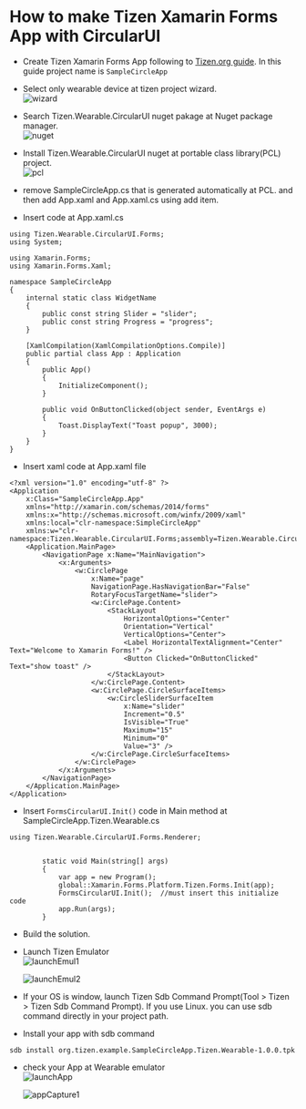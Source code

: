 # How to make Tizen Xamarin Forms App with CircularUI

- Create Tizen Xamarin Forms App following to [Tizen.org guide](https://developer.tizen.org/development/training/.net-application/creating-your-first-tizen-.net-application). 
  In this guide project name is `SampleCircleApp`



- Select only wearable device at tizen project wizard.<br>
 ![wizard](data/tizen_project_wizard_capture.png)



- Search Tizen.Wearable.CircularUI nuget pakage at Nuget package manager.<br>
 ![nuget](data/nuget_package_manager_capture.png)



- Install Tizen.Wearable.CircularUI nuget at portable class library(PCL) project.<br>
  ![pcl](data/after_Install_nuget_package.png)



- remove SampleCircleApp.cs that is generated automatically at PCL. and then add App.xaml and App.xaml.cs using add item.

- Insert code at App.xaml.cs 

```
using Tizen.Wearable.CircularUI.Forms;
using System;

using Xamarin.Forms;
using Xamarin.Forms.Xaml;

namespace SampleCircleApp
{
    internal static class WidgetName
    {
        public const string Slider = "slider";
        public const string Progress = "progress";
    }

    [XamlCompilation(XamlCompilationOptions.Compile)]
    public partial class App : Application
    {
        public App()
        {
            InitializeComponent();
        }

        public void OnButtonClicked(object sender, EventArgs e)
        {
            Toast.DisplayText("Toast popup", 3000);
        }
    }
}
```



- Insert xaml code at App.xaml file

```
<?xml version="1.0" encoding="utf-8" ?>
<Application
    x:Class="SampleCircleApp.App"
    xmlns="http://xamarin.com/schemas/2014/forms"
    xmlns:x="http://schemas.microsoft.com/winfx/2009/xaml"
    xmlns:local="clr-namespace:SimpleCircleApp"
    xmlns:w="clr-namespace:Tizen.Wearable.CircularUI.Forms;assembly=Tizen.Wearable.CircularUI.Forms">
    <Application.MainPage>
        <NavigationPage x:Name="MainNavigation">
            <x:Arguments>
                <w:CirclePage
                    x:Name="page"
                    NavigationPage.HasNavigationBar="False"
                    RotaryFocusTargetName="slider">
                    <w:CirclePage.Content>
                        <StackLayout
                            HorizontalOptions="Center"
                            Orientation="Vertical"
                            VerticalOptions="Center">
                            <Label HorizontalTextAlignment="Center" Text="Welcome to Xamarin Forms!" />
                            <Button Clicked="OnButtonClicked" Text="show toast" />
                        </StackLayout>
                    </w:CirclePage.Content>
                    <w:CirclePage.CircleSurfaceItems>
                        <w:CircleSliderSurfaceItem
                            x:Name="slider"
                            Increment="0.5"
                            IsVisible="True"
                            Maximum="15"
                            Minimum="0"
                            Value="3" />
                    </w:CirclePage.CircleSurfaceItems>
                </w:CirclePage>
            </x:Arguments>
        </NavigationPage>
    </Application.MainPage>
</Application>
```



- Insert `FormsCircularUI.Init()` code in Main method at SampleCircleApp.Tizen.Wearable.cs

```
using Tizen.Wearable.CircularUI.Forms.Renderer;


        static void Main(string[] args)
        {
            var app = new Program();
            global::Xamarin.Forms.Platform.Tizen.Forms.Init(app);
            FormsCircularUI.Init();  //must insert this initialize code
            app.Run(args);
        }
```



- Build the solution.

- Launch Tizen Emulator <br>
  ![launchEmul1](data/launch_emulator1.png)

  ![launchEmul2](data/launch_emulator2.png)



- If your OS is window, launch Tizen Sdb Command Prompt(Tool > Tizen > Tizen Sdb Command Prompt).
  If you use Linux. you can use sdb command directly in your project path. 
  
- Install your app with sdb command

```
sdb install org.tizen.example.SampleCircleApp.Tizen.Wearable-1.0.0.tpk
```


- check your App at Wearable emulator<br>
  ![launchApp](data/launch_app.png)<br>

  ![appCapture1](data/app_capture1.png)<br>